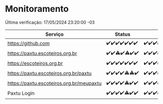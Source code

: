 # Monitoramento

Última verificação: 17/05/2024 23:20:00 -03

|Serviço|Status|Últimas 24h|
|---|---|---|
|https://github.com|<span title="2024-05-11: OK=24">✔️</span><span title="2024-05-12: OK=24">✔️</span><span title="2024-05-13: OK=24">✔️</span><span title="2024-05-14: OK=24">✔️</span><span title="2024-05-15: OK=24">✔️</span><span title="2024-05-16: OK=24">✔️</span><span title="2024-05-17: OK=2">✔️</span>|<span title="16/05/2024 23:20:00 -03 : 200">✔️</span><span title="17/05/2024 00:07:00 -03 : 200">✔️</span><span title="17/05/2024 01:08:00 -03 : 200">✔️</span><span title="17/05/2024 02:08:00 -03 : 200">✔️</span><span title="17/05/2024 03:09:00 -03 : 200">✔️</span><span title="17/05/2024 04:06:00 -03 : 200">✔️</span><span title="17/05/2024 05:09:00 -03 : 200">✔️</span><span title="17/05/2024 06:08:00 -03 : 200">✔️</span><span title="17/05/2024 07:06:00 -03 : 200">✔️</span><span title="17/05/2024 08:04:00 -03 : 200">✔️</span><span title="17/05/2024 09:11:00 -03 : 200">✔️</span><span title="17/05/2024 10:07:00 -03 : 200">✔️</span><span title="17/05/2024 11:07:00 -03 : 200">✔️</span><span title="17/05/2024 12:06:00 -03 : 200">✔️</span><span title="17/05/2024 13:07:00 -03 : 200">✔️</span><span title="17/05/2024 14:05:00 -03 : 200">✔️</span><span title="17/05/2024 15:08:00 -03 : 200">✔️</span><span title="17/05/2024 16:03:00 -03 : 200">✔️</span><span title="17/05/2024 17:07:00 -03 : 200">✔️</span><span title="17/05/2024 18:05:00 -03 : 200">✔️</span><span title="17/05/2024 19:06:00 -03 : 200">✔️</span><span title="17/05/2024 20:08:00 -03 : 200">✔️</span><span title="17/05/2024 21:31:00 -03 : 200">✔️</span><span title="17/05/2024 22:43:00 -03 : 200">✔️</span><span title="17/05/2024 23:20:00 -03 : 200">✔️</span>|
|https://paxtu.escoteiros.org.br|<span title="2024-05-11: OK=24">✔️</span><span title="2024-05-12: OK=24">✔️</span><span title="2024-05-13: OK=23, Falhas=1">⚠️</span><span title="2024-05-14: OK=24">✔️</span><span title="2024-05-15: OK=23, Falhas=1">⚠️</span><span title="2024-05-16: OK=24">✔️</span><span title="2024-05-17: OK=2">✔️</span>|<span title="16/05/2024 23:20:00 -03 : 200">✔️</span><span title="17/05/2024 00:07:00 -03 : 200">✔️</span><span title="17/05/2024 01:08:00 -03 : 200">✔️</span><span title="17/05/2024 02:08:00 -03 : 200">✔️</span><span title="17/05/2024 03:09:00 -03 : 200">✔️</span><span title="17/05/2024 04:06:00 -03 : 200">✔️</span><span title="17/05/2024 05:09:00 -03 : 200">✔️</span><span title="17/05/2024 06:08:00 -03 : 200">✔️</span><span title="17/05/2024 07:06:00 -03 : 200">✔️</span><span title="17/05/2024 08:04:00 -03 : 200">✔️</span><span title="17/05/2024 09:11:00 -03 : 200">✔️</span><span title="17/05/2024 10:07:00 -03 : 200">✔️</span><span title="17/05/2024 11:07:00 -03 : 200">✔️</span><span title="17/05/2024 12:06:00 -03 : 200">✔️</span><span title="17/05/2024 13:07:00 -03 : 200">✔️</span><span title="17/05/2024 14:05:00 -03 : 200">✔️</span><span title="17/05/2024 15:08:00 -03 : 200">✔️</span><span title="17/05/2024 16:03:00 -03 : 200">✔️</span><span title="17/05/2024 17:07:00 -03 : 200">✔️</span><span title="17/05/2024 18:05:00 -03 : 200">✔️</span><span title="17/05/2024 19:07:00 -03 : 200">✔️</span><span title="17/05/2024 20:08:00 -03 : 200">✔️</span><span title="17/05/2024 21:31:00 -03 : 200">✔️</span><span title="17/05/2024 22:43:00 -03 : 200">✔️</span><span title="17/05/2024 23:20:00 -03 : 200">✔️</span>|
|https://escoteiros.org.br|<span title="2024-05-11: OK=24">✔️</span><span title="2024-05-12: OK=24">✔️</span><span title="2024-05-13: OK=24">✔️</span><span title="2024-05-14: OK=24">✔️</span><span title="2024-05-15: OK=24">✔️</span><span title="2024-05-16: OK=24">✔️</span><span title="2024-05-17: OK=2">✔️</span>|<span title="16/05/2024 23:20:00 -03 : 200">✔️</span><span title="17/05/2024 00:07:00 -03 : 200">✔️</span><span title="17/05/2024 01:08:00 -03 : 200">✔️</span><span title="17/05/2024 02:08:00 -03 : 200">✔️</span><span title="17/05/2024 03:09:00 -03 : 200">✔️</span><span title="17/05/2024 04:06:00 -03 : 200">✔️</span><span title="17/05/2024 05:09:00 -03 : 200">✔️</span><span title="17/05/2024 06:08:00 -03 : 200">✔️</span><span title="17/05/2024 07:06:00 -03 : 200">✔️</span><span title="17/05/2024 08:04:00 -03 : 200">✔️</span><span title="17/05/2024 09:11:00 -03 : 200">✔️</span><span title="17/05/2024 10:07:00 -03 : 200">✔️</span><span title="17/05/2024 11:07:00 -03 : 200">✔️</span><span title="17/05/2024 12:06:00 -03 : 200">✔️</span><span title="17/05/2024 13:07:00 -03 : 200">✔️</span><span title="17/05/2024 14:05:00 -03 : 200">✔️</span><span title="17/05/2024 15:08:00 -03 : 200">✔️</span><span title="17/05/2024 16:03:00 -03 : 200">✔️</span><span title="17/05/2024 17:07:00 -03 : 200">✔️</span><span title="17/05/2024 18:05:00 -03 : 200">✔️</span><span title="17/05/2024 19:07:00 -03 : 200">✔️</span><span title="17/05/2024 20:08:00 -03 : 200">✔️</span><span title="17/05/2024 21:31:00 -03 : 200">✔️</span><span title="17/05/2024 22:43:00 -03 : 200">✔️</span><span title="17/05/2024 23:20:00 -03 : 200">✔️</span>|
|https://paxtu.escoteiros.org.br/paxtu|<span title="2024-05-11: OK=24">✔️</span><span title="2024-05-12: OK=24">✔️</span><span title="2024-05-13: OK=24">✔️</span><span title="2024-05-14: OK=24">✔️</span><span title="2024-05-15: OK=23, Falhas=1">⚠️</span><span title="2024-05-16: OK=23, Falhas=1">⚠️</span><span title="2024-05-17: OK=2">✔️</span>|<span title="16/05/2024 23:20:00 -03 : 200">✔️</span><span title="17/05/2024 00:07:00 -03 : 200">✔️</span><span title="17/05/2024 01:08:00 -03 : 200">✔️</span><span title="17/05/2024 02:08:00 -03 : 200">✔️</span><span title="17/05/2024 03:09:00 -03 : 200">✔️</span><span title="17/05/2024 04:06:00 -03 : 200">✔️</span><span title="17/05/2024 05:09:00 -03 : 200">✔️</span><span title="17/05/2024 06:08:00 -03 : 200">✔️</span><span title="17/05/2024 07:06:00 -03 : 200">✔️</span><span title="17/05/2024 08:04:00 -03 : 200">✔️</span><span title="17/05/2024 09:11:00 -03 : 200">✔️</span><span title="17/05/2024 10:07:00 -03 : 200">✔️</span><span title="17/05/2024 11:07:00 -03 : 200">✔️</span><span title="17/05/2024 12:06:00 -03 : 200">✔️</span><span title="17/05/2024 13:07:00 -03 : 200">✔️</span><span title="17/05/2024 14:05:00 -03 : 200">✔️</span><span title="17/05/2024 15:08:00 -03 : 200">✔️</span><span title="17/05/2024 16:03:00 -03 : 200">✔️</span><span title="17/05/2024 17:07:00 -03 : 200">✔️</span><span title="17/05/2024 18:05:00 -03 : 200">✔️</span><span title="17/05/2024 19:07:00 -03 : 200">✔️</span><span title="17/05/2024 20:08:00 -03 : 0">❌</span><span title="17/05/2024 21:31:00 -03 : 200">✔️</span><span title="17/05/2024 22:43:00 -03 : 200">✔️</span><span title="17/05/2024 23:20:00 -03 : 200">✔️</span>|
|https://paxtu.escoteiros.org.br/meupaxtu|<span title="2024-05-11: OK=24">✔️</span><span title="2024-05-12: OK=24">✔️</span><span title="2024-05-13: OK=24">✔️</span><span title="2024-05-14: OK=24">✔️</span><span title="2024-05-15: OK=23, Falhas=1">⚠️</span><span title="2024-05-16: OK=24">✔️</span><span title="2024-05-17: OK=2">✔️</span>|<span title="16/05/2024 23:20:00 -03 : 200">✔️</span><span title="17/05/2024 00:07:00 -03 : 200">✔️</span><span title="17/05/2024 01:08:00 -03 : 200">✔️</span><span title="17/05/2024 02:08:00 -03 : 200">✔️</span><span title="17/05/2024 03:09:00 -03 : 200">✔️</span><span title="17/05/2024 04:06:00 -03 : 200">✔️</span><span title="17/05/2024 05:09:00 -03 : 200">✔️</span><span title="17/05/2024 06:08:00 -03 : 200">✔️</span><span title="17/05/2024 07:07:00 -03 : 200">✔️</span><span title="17/05/2024 08:04:00 -03 : 200">✔️</span><span title="17/05/2024 09:11:00 -03 : 200">✔️</span><span title="17/05/2024 10:07:00 -03 : 200">✔️</span><span title="17/05/2024 11:07:00 -03 : 200">✔️</span><span title="17/05/2024 12:06:00 -03 : 200">✔️</span><span title="17/05/2024 13:07:00 -03 : 200">✔️</span><span title="17/05/2024 14:05:00 -03 : 200">✔️</span><span title="17/05/2024 15:08:00 -03 : 200">✔️</span><span title="17/05/2024 16:04:00 -03 : 200">✔️</span><span title="17/05/2024 17:07:00 -03 : 200">✔️</span><span title="17/05/2024 18:05:00 -03 : 200">✔️</span><span title="17/05/2024 19:07:00 -03 : 200">✔️</span><span title="17/05/2024 20:08:00 -03 : 200">✔️</span><span title="17/05/2024 21:31:00 -03 : 200">✔️</span><span title="17/05/2024 22:43:00 -03 : 200">✔️</span><span title="17/05/2024 23:20:00 -03 : 200">✔️</span>|
|Paxtu Login|<span title="2024-05-11: OK=24">✔️</span><span title="2024-05-12: OK=24">✔️</span><span title="2024-05-13: OK=24">✔️</span><span title="2024-05-14: OK=24">✔️</span><span title="2024-05-15: OK=23, Falhas=1">⚠️</span><span title="2024-05-16: OK=24">✔️</span><span title="2024-05-17: OK=2">✔️</span>|<span title="16/05/2024 23:20:00 -03 : 200">✔️</span><span title="17/05/2024 00:07:00 -03 : 200">✔️</span><span title="17/05/2024 01:08:00 -03 : 200">✔️</span><span title="17/05/2024 02:08:00 -03 : 200">✔️</span><span title="17/05/2024 03:09:00 -03 : 200">✔️</span><span title="17/05/2024 04:06:00 -03 : 200">✔️</span><span title="17/05/2024 05:09:00 -03 : 200">✔️</span><span title="17/05/2024 06:08:00 -03 : 200">✔️</span><span title="17/05/2024 07:07:00 -03 : 200">✔️</span><span title="17/05/2024 08:04:00 -03 : 200">✔️</span><span title="17/05/2024 09:11:00 -03 : 200">✔️</span><span title="17/05/2024 10:07:00 -03 : 200">✔️</span><span title="17/05/2024 11:07:00 -03 : 200">✔️</span><span title="17/05/2024 12:06:00 -03 : 200">✔️</span><span title="17/05/2024 13:07:00 -03 : 200">✔️</span><span title="17/05/2024 14:05:00 -03 : 200">✔️</span><span title="17/05/2024 15:08:00 -03 : 200">✔️</span><span title="17/05/2024 16:04:00 -03 : 200">✔️</span><span title="17/05/2024 17:07:00 -03 : 200">✔️</span><span title="17/05/2024 18:05:00 -03 : 200">✔️</span><span title="17/05/2024 19:07:00 -03 : 200">✔️</span><span title="17/05/2024 20:08:00 -03 : 200">✔️</span><span title="17/05/2024 21:31:00 -03 : 200">✔️</span><span title="17/05/2024 22:43:00 -03 : 200">✔️</span><span title="17/05/2024 23:20:00 -03 : 200">✔️</span>|
